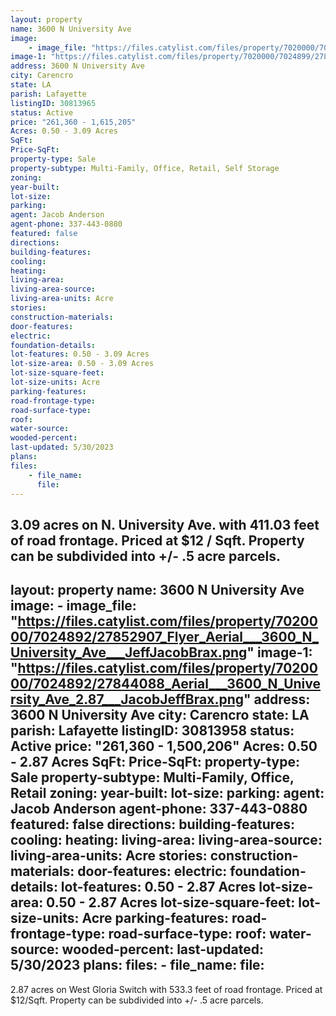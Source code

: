 ```yaml
---
layout: property
name: 3600 N University Ave
image:
    - image_file: "https://files.catylist.com/files/property/7020000/7024899/27852943_Full_Outline___3600_N_University_Ave___JacobJeffBrax.png"
image-1: "https://files.catylist.com/files/property/7020000/7024899/27844141_Aerial___3600_N_University_Ave_3.09___JeffJacobBrax.png"
address: 3600 N University Ave
city: Carencro
state: LA
parish: Lafayette
listingID: 30813965
status: Active
price: "261,360 - 1,615,205"
Acres: 0.50 - 3.09 Acres
SqFt:
Price-SqFt:
property-type: Sale
property-subtype: Multi-Family, Office, Retail, Self Storage
zoning:
year-built:
lot-size:
parking:
agent: Jacob Anderson
agent-phone: 337-443-0880
featured: false
directions:
building-features:
cooling:
heating:
living-area:
living-area-source:
living-area-units: Acre
stories:
construction-materials:
door-features:
electric:
foundation-details:
lot-features: 0.50 - 3.09 Acres
lot-size-area: 0.50 - 3.09 Acres
lot-size-square-feet:
lot-size-units: Acre
parking-features:
road-frontage-type:
road-surface-type:
roof:
water-source:
wooded-percent:
last-updated: 5/30/2023
plans:
files:
    - file_name:
      file:
---
```

3.09 acres on N. University Ave. with 411.03 feet of road frontage. Priced at $12 / Sqft. Property can be subdivided into +/- .5 acre parcels.
---
layout: property
name: 3600 N University Ave
image:
    - image_file: "https://files.catylist.com/files/property/7020000/7024892/27852907_Flyer_Aerial___3600_N_University_Ave___JeffJacobBrax.png"
image-1: "https://files.catylist.com/files/property/7020000/7024892/27844088_Aerial___3600_N_University_Ave_2.87___JacobJeffBrax.png"
address: 3600 N University Ave
city: Carencro
state: LA
parish: Lafayette
listingID: 30813958
status: Active
price: "261,360 - 1,500,206"
Acres: 0.50 - 2.87 Acres
SqFt:
Price-SqFt:
property-type: Sale
property-subtype: Multi-Family, Office, Retail
zoning:
year-built:
lot-size:
parking:
agent: Jacob Anderson
agent-phone: 337-443-0880
featured: false
directions:
building-features:
cooling:
heating:
living-area:
living-area-source:
living-area-units: Acre
stories:
construction-materials:
door-features:
electric:
foundation-details:
lot-features: 0.50 - 2.87 Acres
lot-size-area: 0.50 - 2.87 Acres
lot-size-square-feet:
lot-size-units: Acre
parking-features:
road-frontage-type:
road-surface-type:
roof:
water-source:
wooded-percent:
last-updated: 5/30/2023
plans:
files:
    - file_name:
      file:
---
2.87 acres on West Gloria Switch with 533.3 feet of road frontage. Priced at $12/Sqft. Property can be subdivided into +/- .5 acre parcels.
